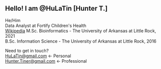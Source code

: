 ## Hello! I am @HuLaTin [Hunter T.]
He/Him <br />
Data Analyst at Fortify Children's Health <br />
[Wikipedia](https://w.wiki/7X9V) <be />
M.Sc. Bioinformatics - The University of Arkansas at Little Rock, 2021 <br />
B.Sc. Information Science - The University of Arkansas at Little Rock, 2016 <br />

Need to get in touch? <br />
HuLaTin@gmail.com <- Personal <br />
Hunter.Tiner@gmail.com <- Professional
